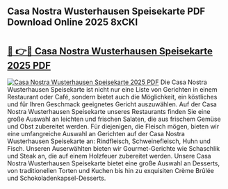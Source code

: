 ## Casa Nostra Wusterhausen Speisekarte PDF Download Online 2025 8xCKI

# <h2><a href="http://gc760we.nevu.top/?p=Casa+Nostra+Wusterhausen+Speisekarte">🔗 👉🔴 Casa Nostra Wusterhausen Speisekarte 2025 PDF</a></h2>

[![Casa Nostra Wusterhausen Speisekarte 2025 PDF](https://i.imgur.com/dBaPXMq.png)](http://gc760we.nevu.top/?p=Casa+Nostra+Wusterhausen+Speisekarte)
Die Casa Nostra Wusterhausen Speisekarte ist nicht nur eine Liste von Gerichten in einem Restaurant oder Café, sondern bietet auch die Möglichkeit, ein köstliches und für Ihren Geschmack geeignetes Gericht auszuwählen. Auf der Casa Nostra Wusterhausen Speisekarte unseres Restaurants finden Sie eine große Auswahl an leichten und frischen Salaten, die aus frischem Gemüse und Obst zubereitet werden. Für diejenigen, die Fleisch mögen, bieten wir eine umfangreiche Auswahl an Gerichten auf der Casa Nostra Wusterhausen Speisekarte an: Rindfleisch, Schweinefleisch, Huhn und Fisch. Unseren Auserwählten bieten wir Gourmet-Gerichte wie Schaschlik und Steak an, die auf einem Holzfeuer zubereitet werden. Unsere Casa Nostra Wusterhausen Speisekarte bietet eine große Auswahl an Desserts, von traditionellen Torten und Kuchen bis hin zu exquisiten Crème Brûlée und Schokoladenkapsel-Desserts.
